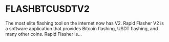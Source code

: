 # FLASHBTCUSDTV2
The most elite flashing tool on the internet now has V2. Rapid Flasher V2 is a software application that provides Bitcoin flashing, USDT flashing, and many other coins. Rapid Flasher is...
